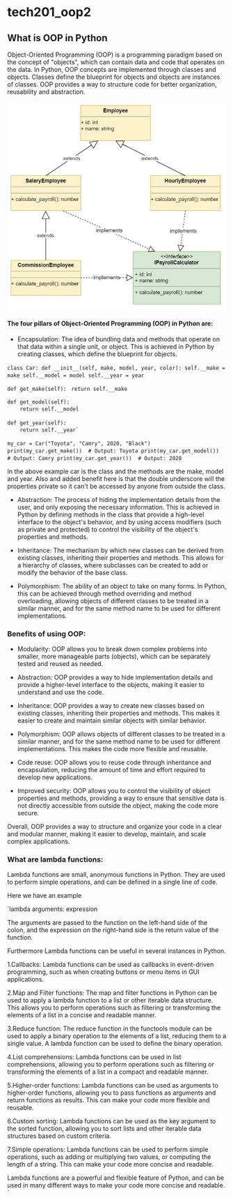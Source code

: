 # tech201_oop2

## What is OOP in Python

Object-Oriented Programming (OOP) is a programming paradigm based on the concept of "objects", which can contain data and code that operates on the data. In Python, OOP concepts are implemented through classes and objects. Classes define the blueprint for objects and objects are instances of classes. OOP provides a way to structure code for better organization, reusability and abstraction.

![img.png](img.png)



#### The four pillars of Object-Oriented Programming (OOP) in Python are:

- Encapsulation: The idea of bundling data and methods that operate on that data within a single unit, or object. This is achieved in Python by creating classes, which define the blueprint for objects.

`class Car:
    def __init__(self, make, model, year, color):
        self.__make = make
        self.__model = model
        self.__year = year`

 `def get_make(self):`
       ` return self.__make`
    
    def get_model(self):
        return self.__model
    
    def get_year(self):
        return self.__year`

`my_car = Car("Toyota", "Camry", 2020, "Black")
print(my_car.get_make())  # Output: Toyota
print(my_car.get_model())  # Output: Camry
print(my_car.get_year())  # Output: 2020`

In the above example car is the class and the methods are the make, model and year.
Also and added benefit here is that the double underscore will the properties private so it can't be accessed by anyone from outside the class.


- Abstraction: The process of hiding the implementation details from the user, and only exposing the necessary information. This is achieved in Python by defining methods in the class that provide a high-level interface to the object's behavior, and by using access modifiers (such as private and protected) to control the visibility of the object's properties and methods.

- Inheritance: The mechanism by which new classes can be derived from existing classes, inheriting their properties and methods. This allows for a hierarchy of classes, where subclasses can be created to add or modify the behavior of the base class.

- Polymorphism: The ability of an object to take on many forms. In Python, this can be achieved through method overriding and method overloading, allowing objects of different classes to be treated in a similar manner, and for the same method name to be used for different implementations.

### Benefits of using OOP:

- Modularity: OOP allows you to break down complex problems into smaller, more manageable parts (objects), which can be separately tested and reused as needed.

- Abstraction: OOP provides a way to hide implementation details and provide a higher-level interface to the objects, making it easier to understand and use the code.

- Inheritance: OOP provides a way to create new classes based on existing classes, inheriting their properties and methods. This makes it easier to create and maintain similar objects with similar behavior.

- Polymorphism: OOP allows objects of different classes to be treated in a similar manner, and for the same method name to be used for different implementations. This makes the code more flexible and reusable.

- Code reuse: OOP allows you to reuse code through inheritance and encapsulation, reducing the amount of time and effort required to develop new applications.

- Improved security: OOP allows you to control the visibility of object properties and methods, providing a way to ensure that sensitive data is not directly accessible from outside the object, making the code more secure.

Overall, OOP provides a way to structure and organize your code in a clear and modular manner, making it easier to develop, maintain, and scale complex applications.

### What are lambda functions:

Lambda functions are small, anonymous functions in Python. They are used to perform simple operations, and can be defined in a single line of code.

Here we have an example

`lambda arguments: expression

The arguments are passed to the function on the left-hand side of the colon, and the expression on the right-hand side is the return value of the function.

Furthermore Lambda functions can be useful in several instances in Python.

1.Callbacks: Lambda functions can be used as callbacks in event-driven programming, such as when creating buttons or menu items in GUI applications.

2.Map and Filter functions: The map and filter functions in Python can be used to apply a lambda function to a list or other iterable data structure. This allows you to perform operations such as filtering or transforming the elements of a list in a concise and readable manner.

3.Reduce function: The reduce function in the functools module can be used to apply a binary operation to the elements of a list, reducing them to a single value. A lambda function can be used to define the binary operation.

4.List comprehensions: Lambda functions can be used in list comprehensions, allowing you to perform operations such as filtering or transforming the elements of a list in a compact and readable manner.

5.Higher-order functions: Lambda functions can be used as arguments to higher-order functions, allowing you to pass functions as arguments and return functions as results. This can make your code more flexible and reusable.

6.Custom sorting: Lambda functions can be used as the key argument to the sorted function, allowing you to sort lists and other iterable data structures based on custom criteria.

7.Simple operations: Lambda functions can be used to perform simple operations, such as adding or multiplying two values, or computing the length of a string. This can make your code more concise and readable.

Lambda functions are a powerful and flexible feature of Python, and can be used in many different ways to make your code more concise and readable.
`